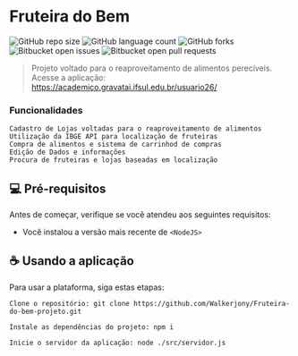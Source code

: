# Fruteira do Bem

![GitHub repo size](https://img.shields.io/github/repo-size/iuricode/README-template?style=for-the-badge)
![GitHub language count](https://img.shields.io/github/languages/count/iuricode/README-template?style=for-the-badge)
![GitHub forks](https://img.shields.io/github/forks/iuricode/README-template?style=for-the-badge)
![Bitbucket open issues](https://img.shields.io/bitbucket/issues/iuricode/README-template?style=for-the-badge)
![Bitbucket open pull requests](https://img.shields.io/bitbucket/pr-raw/iuricode/README-template?style=for-the-badge)



> Projeto voltado para o reaproveitamento de alimentos perecíveis.
> Acesse a aplicação:  https://academico.gravatai.ifsul.edu.br/usuario26/

### Funcionalidades
```
Cadastro de Lojas voltadas para o reaproveitamento de alimentos
Utilização da IBGE API para localização de fruteiras
Compra de alimentos e sistema de carrinhod de compras
Edição de Dados e informações
Procura de fruteiras e lojas baseadas em localização
```


## 💻 Pré-requisitos

Antes de começar, verifique se você atendeu aos seguintes requisitos:

- Você instalou a versão mais recente de `<NodeJS>`


## ☕ Usando a aplicação

Para usar a plataforma, siga estas etapas:

```
Clone o repositório: git clone https://github.com/Walkerjony/Fruteira-do-bem-projeto.git

Instale as dependências do projeto: npm i

Inicie o servidor da aplicação: node ./src/servidor.js

```
